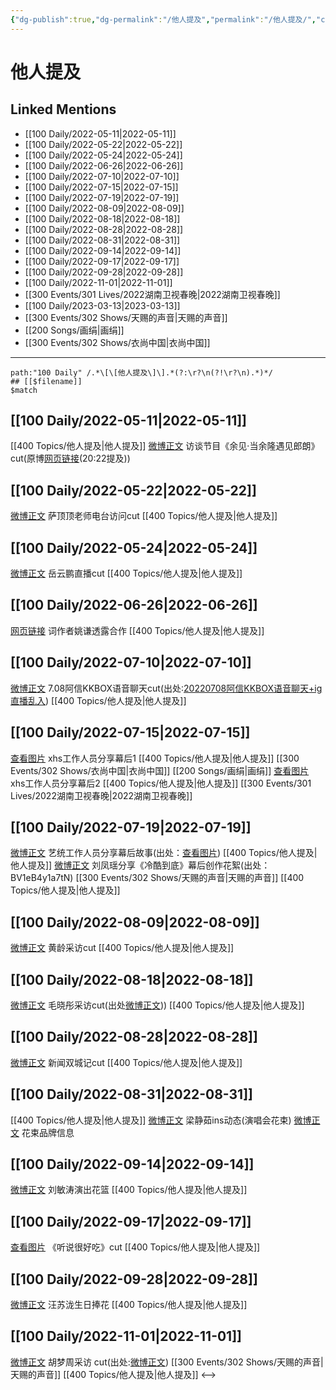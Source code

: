 ```yaml
---
{"dg-publish":true,"dg-permalink":"/他人提及","permalink":"/他人提及/","created":"2022-12-04T16:45:38.000+08:00","updated":"2023-01-04T14:08:04.048+08:00"}
---
```


# 他人提及

## Linked Mentions
- [[100 Daily/2022-05-11\|2022-05-11]]
- [[100 Daily/2022-05-22\|2022-05-22]]
- [[100 Daily/2022-05-24\|2022-05-24]]
- [[100 Daily/2022-06-26\|2022-06-26]]
- [[100 Daily/2022-07-10\|2022-07-10]]
- [[100 Daily/2022-07-15\|2022-07-15]]
- [[100 Daily/2022-07-19\|2022-07-19]]
- [[100 Daily/2022-08-09\|2022-08-09]]
- [[100 Daily/2022-08-18\|2022-08-18]]
- [[100 Daily/2022-08-28\|2022-08-28]]
- [[100 Daily/2022-08-31\|2022-08-31]]
- [[100 Daily/2022-09-14\|2022-09-14]]
- [[100 Daily/2022-09-17\|2022-09-17]]
- [[100 Daily/2022-09-28\|2022-09-28]]
- [[100 Daily/2022-11-01\|2022-11-01]]
- [[300 Events/301 Lives/2022湖南卫视春晚\|2022湖南卫视春晚]]
- [[100 Daily/2023-03-13\|2023-03-13]]
- [[300 Events/302 Shows/天赐的声音\|天赐的声音]]
- [[200 Songs/画绢\|画绢]]
- [[300 Events/302 Shows/衣尚中国\|衣尚中国]]


---

```expander
path:"100 Daily" /.*\[\[他人提及\]\].*(?:\r?\n(?!\r?\n).*)*/
## [[$filename]]
$match
```
## [[100 Daily/2022-05-11\|2022-05-11]]
[[400 Topics/他人提及\|他人提及]]
[微博正文](https://m.weibo.cn/7417020441/4768043836378574) 访谈节目《余见·当余隆遇见郎朗》cut(原博[网页链接](https://t.cn/A6Xta1EJ)(20:22提及))
## [[100 Daily/2022-05-22\|2022-05-22]]
[微博正文](https://m.weibo.cn/5694132647/4770331104116930) [](https://m.weibo.cn/6838541957/4771862624078162) 萨顶顶老师电台访问cut [[400 Topics/他人提及\|他人提及]]
## [[100 Daily/2022-05-24\|2022-05-24]]
[微博正文](https://m.weibo.cn/7334932963/4772640138466071) 岳云鹏直播cut [[400 Topics/他人提及\|他人提及]]
## [[100 Daily/2022-06-26\|2022-06-26]]
[网页链接](https://weibo.cn/sinaurl?u=http%3A%2F%2Fxhslink.com%2FdNGHYh) 词作者姚谦透露合作 [[400 Topics/他人提及\|他人提及]]
## [[100 Daily/2022-07-10\|2022-07-10]]
[微博正文](https://weibo.com/7495641082/LBE5WrB7V) 7.08阿信KKBOX语音聊天cut(出处:[20220708阿信KKBOX语音聊天+ig直播乱入](https://weibo.cn/sinaurl?u=https%3A%2F%2Fwww.bilibili.com%2Fvideo%2FBV1tf4y1d7WD)) [[400 Topics/他人提及\|他人提及]]

## [[100 Daily/2022-07-15\|2022-07-15]]
[查看图片](https://wx4.sinaimg.cn/large/0088n2Pggy1h480eh6rx4j30qk1b942t.jpg) xhs工作人员分享幕后1 [[400 Topics/他人提及\|他人提及]] [[300 Events/302 Shows/衣尚中国\|衣尚中国]] [[200 Songs/画绢\|画绢]]
[查看图片](https://wx2.sinaimg.cn/large/0088n2Pggy1h4808o2prbj30qk1b9q6a.jpg) xhs工作人员分享幕后2 [[400 Topics/他人提及\|他人提及]] [[300 Events/301 Lives/2022湖南卫视春晚\|2022湖南卫视春晚]]
## [[100 Daily/2022-07-19\|2022-07-19]]
[微博正文](https://m.weibo.cn/7495641082/4792904738933519) 艺统工作人员分享幕后故事(出处：[查看图片](https://wx4.sinaimg.cn/large/6eb293b4gy1h4cmmb1r35j20qk1b9k83.jpg)) [[400 Topics/他人提及\|他人提及]]
[微博正文](https://weibo.com/2891278372/LD0cNkCGX) 刘凤瑶分享《冷酷到底》幕后创作花絮(出处：BV1eB4y1a7tN) [[300 Events/302 Shows/天赐的声音\|天赐的声音]] [[400 Topics/他人提及\|他人提及]]
## [[100 Daily/2022-08-09\|2022-08-09]]
[微博正文](https://weibo.com/detail/4800337985146480) 黄龄采访cut [[400 Topics/他人提及\|他人提及]]

## [[100 Daily/2022-08-18\|2022-08-18]]
[微博正文](https://m.weibo.cn/5291824241/4803842280263835) 毛晓彤采访cut(出处[微博正文](https://m.weibo.cn/6224077067/4803833228953578))) [[400 Topics/他人提及\|他人提及]]
## [[100 Daily/2022-08-28\|2022-08-28]]
[微博正文](https://weibo.com/detail/4807410243602453) 新闻双城记cut [[400 Topics/他人提及\|他人提及]]
## [[100 Daily/2022-08-31\|2022-08-31]]
[[400 Topics/他人提及\|他人提及]]
[微博正文](https://m.weibo.cn/7742122855/4808569813993031) 梁静茹ins动态(演唱会花束)
[微博正文](https://m.weibo.cn/6203707754/4807850787867495) 花束品牌信息
## [[100 Daily/2022-09-14\|2022-09-14]]
[微博正文](https://m.weibo.cn/1323156534/4813649333457623) 刘敏涛演出花篮 [[400 Topics/他人提及\|他人提及]]
## [[100 Daily/2022-09-17\|2022-09-17]]
[查看图片](https://wx2.sinaimg.cn/large/0088n2Pggy1h6a0kka78uj30u01hd3zt.jpg) 《听说很好吃》cut [[400 Topics/他人提及\|他人提及]]
## [[100 Daily/2022-09-28\|2022-09-28]]
[微博正文](http://weibo.com/1625646585/M7RHLBLLO) 汪苏泷生日捧花 [[400 Topics/他人提及\|他人提及]]
## [[100 Daily/2022-11-01\|2022-11-01]]
[微博正文](http://weibo.com/3246571812/McZlNsXJZ) 胡梦周采访 cut(出处:[微博正文](http://weibo.com/7505998751/M6Yhx1pew)) [[300 Events/302 Shows/天赐的声音\|天赐的声音]] [[400 Topics/他人提及\|他人提及]]
<-->